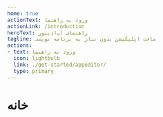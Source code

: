```yaml
---
home: true
actionText: ورود به راهنما
actionLink: /introduction
heroText: راهنمای اپ‌ادیتور
tagline: ساخت اپلیکیشن بدون نیاز به برنامه نویسی
actions:
- text: ورود به راهنما
  icon: lightbulb
  link: ./get-started/appeditor/
  type: primary
---
```

# خانه